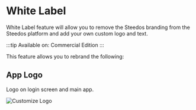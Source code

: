 # White Label

White Label feature will allow you to remove the Steedos branding from the Steedos platform and add your own custom logo and text.

:::tip
Available on: Commercial Edition
:::

This feature allows you to rebrand the following:

## App Logo

Logo on login screen and main app.

![Customize Logo](https://console.steedos.cn/api/files/images/BQzBmPyEtRAt3X5um)

